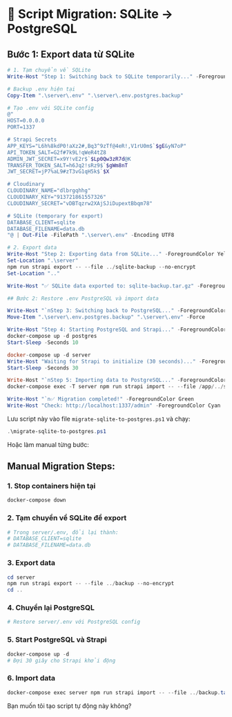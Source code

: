 # 🔄 Script Migration: SQLite → PostgreSQL

## Bước 1: Export data từ SQLite

```powershell
# 1. Tạm chuyển về SQLite
Write-Host "Step 1: Switching back to SQLite temporarily..." -ForegroundColor Yellow

# Backup .env hiện tại
Copy-Item ".\server\.env" ".\server\.env.postgres.backup"

# Tạo .env với SQLite config
@"
HOST=0.0.0.0
PORT=1337

# Strapi Secrets
APP_KEYS="L6h%8kdP0!aXz2#,Bq3^9zTf@4eR!,V1rU0m$`$gE&yN7oP"
API_TOKEN_SALT=G2f#7k9L!qWeR4tZ8
ADMIN_JWT_SECRET=x9Y!vE2r$`$Lp0Qw3zR7d@K
TRANSFER_TOKEN_SALT=h6Jq2!sRz9$`$gWm8nT
JWT_SECRET=jP7%aL9#zT3vG1qH5k$`$X

# Cloudinary
CLOUDINARY_NAME="dlbrgqhhg"
CLOUDINARY_KEY="913721861557326"
CLOUDINARY_SECRET="vDBTqzrw2XAjSJiDupextBbqm78"

# SQLite (temporary for export)
DATABASE_CLIENT=sqlite
DATABASE_FILENAME=data.db
"@ | Out-File -FilePath ".\server\.env" -Encoding UTF8

# 2. Export data
Write-Host "Step 2: Exporting data from SQLite..." -ForegroundColor Yellow
Set-Location ".\server"
npm run strapi export -- --file ../sqlite-backup --no-encrypt
Set-Location ".."

Write-Host "✅ SQLite data exported to: sqlite-backup.tar.gz" -ForegroundColor Green

## Bước 2: Restore .env PostgreSQL và import data

Write-Host "`nStep 3: Switching back to PostgreSQL..." -ForegroundColor Yellow
Move-Item ".\server\.env.postgres.backup" ".\server\.env" -Force

Write-Host "Step 4: Starting PostgreSQL and Strapi..." -ForegroundColor Yellow
docker-compose up -d postgres
Start-Sleep -Seconds 10

docker-compose up -d server
Write-Host "Waiting for Strapi to initialize (30 seconds)..." -ForegroundColor Yellow
Start-Sleep -Seconds 30

Write-Host "`nStep 5: Importing data to PostgreSQL..." -ForegroundColor Yellow
docker-compose exec -T server npm run strapi import -- --file /app/../sqlite-backup.tar.gz

Write-Host "`n✅ Migration completed!" -ForegroundColor Green
Write-Host "Check: http://localhost:1337/admin" -ForegroundColor Cyan
```

Lưu script này vào file `migrate-sqlite-to-postgres.ps1` và chạy:

```powershell
.\migrate-sqlite-to-postgres.ps1
```

Hoặc làm manual từng bước:

## Manual Migration Steps:

### 1. Stop containers hiện tại
```powershell
docker-compose down
```

### 2. Tạm chuyển về SQLite để export
```powershell
# Trong server/.env, đổi lại thành:
# DATABASE_CLIENT=sqlite
# DATABASE_FILENAME=data.db
```

### 3. Export data
```powershell
cd server
npm run strapi export -- --file ../backup --no-encrypt
cd ..
```

### 4. Chuyển lại PostgreSQL
```powershell
# Restore server/.env với PostgreSQL config
```

### 5. Start PostgreSQL và Strapi
```powershell
docker-compose up -d
# Đợi 30 giây cho Strapi khởi động
```

### 6. Import data
```powershell
docker-compose exec server npm run strapi import -- --file ../backup.tar.gz
```

Bạn muốn tôi tạo script tự động này không?
